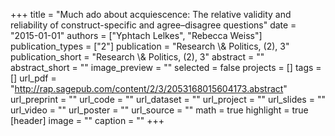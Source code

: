+++
title = "Much ado about acquiescence: The relative validity and reliability of construct-specific and agree–disagree questions"
date = "2015-01-01"
authors = ["Yphtach Lelkes", "Rebecca Weiss"]
publication_types = ["2"]
publication = "Research \\& Politics, (2), 3"
publication_short = "Research \\& Politics, (2), 3"
abstract = ""
abstract_short = ""
image_preview = ""
selected = false
projects = []
tags = []
url_pdf = "http://rap.sagepub.com/content/2/3/2053168015604173.abstract"
url_preprint = ""
url_code = ""
url_dataset = ""
url_project = ""
url_slides = ""
url_video = ""
url_poster = ""
url_source = ""
math = true
highlight = true
[header]
image = ""
caption = ""
+++

